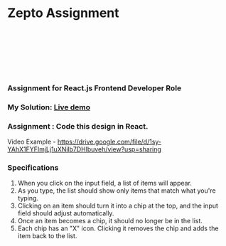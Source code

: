 # Zepto Assignment

<img src="https://res.cloudinary.com/admitad-gmbh/image/upload/v1656067243/ay86capdywgkzrz38tms.png" alt="image" width="00" height="100" align="center"/>

### Assignment for React.js Frontend Developer Role

### My Solution: [Live demo](https://zepto-assignment-vikasipar.vercel.app/)

### Assignment  : Code this design in React.
Video Example - https://drive.google.com/file/d/1sy-YAhX1FYFImjLj1uXNilb7DHlbuveh/view?usp=sharing

### Specifications
1) When you click on the input field, a list of items will appear.
2) As you type, the list should show only items that match what you're typing.
3) Clicking on an item should turn it into a chip at the top, and the input field should adjust automatically.
4) Once an item becomes a chip, it should no longer be in the list.
5) Each chip has an "X" icon. Clicking it removes the chip and adds the item back to the list.


